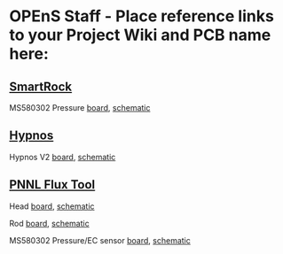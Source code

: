 # OPEnS Staff - Place reference links to your Project Wiki and PCB name here:
<!-- Copy an example below and fill in your information directly below this comment -->
## [SmartRock](https://github.com/OPEnSLab-OSU/SmartRock)

MS580302 Pressure [board](https://github.com/OPEnSLab-OSU/SmartRock/blob/master/MS5803/SmartRockMS5803.brd),
[schematic](https://github.com/OPEnSLab-OSU/SmartRock/blob/master/MS5803/SmartRockMS5803.sch)

## [Hypnos](https://github.com/OPEnSLab-OSU/OPEnS-Hypnos)

Hypnos V2 [board](https://github.com/OPEnSLab-OSU/OPEnS-Hypnos/blob/master/Hypnos/Hypnos%20V2.brd),
[schematic](https://github.com/OPEnSLab-OSU/OPEnS-Hypnos/blob/master/Hypnos/Hypnos%20V2.sch)

## [PNNL Flux Tool](https://github.com/OPEnSLab-OSU/PNNLFluxV1)

Head [board](https://github.com/OPEnSLab-OSU/PNNLFluxV1/blob/master/Head-Board/head-board.brd),
[schematic](https://github.com/OPEnSLab-OSU/PNNLFluxV1/blob/master/Head-Board/head-board.sch)

Rod [board](https://github.com/OPEnSLab-OSU/PNNLFluxV1/blob/master/Rod-Board/rod-board.brd),
[schematic](https://github.com/OPEnSLab-OSU/PNNLFluxV1/blob/master/Rod-Board/rod-board.sch)

MS580302 Pressure/EC sensor [board](https://github.com/OPEnSLab-OSU/PNNLFluxV1/blob/master/MS5803-02BA/MS5803-02BAv2.brd),
[schematic](https://github.com/OPEnSLab-OSU/PNNLFluxV1/blob/master/MS5803-02BA/MS5803-02BAv2.sch)


